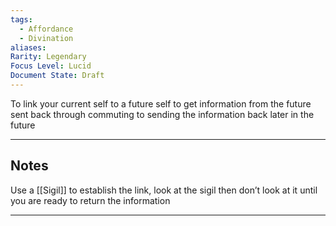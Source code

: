 ```yaml
---
tags:
  - Affordance
  - Divination
aliases: 
Rarity: Legendary
Focus Level: Lucid
Document State: Draft
---
```

To link your current self to a future self to get information from the future sent back through commuting to sending the information back later in the future
- - -
## Notes
Use a [[Sigil]] to establish the link, look at the sigil then don’t look at it until you are ready to return the information
- - -
